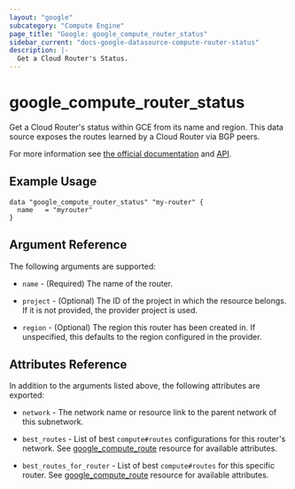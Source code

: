 ```yaml
---
layout: "google"
subcategory: "Compute Engine"
page_title: "Google: google_compute_router_status"
sidebar_current: "docs-google-datasource-compute-router-status"
description: |-
  Get a Cloud Router's Status.
---
```


# google\_compute\_router\_status

Get a Cloud Router's status within GCE from its name and region. This data source exposes the
routes learned by a Cloud Router via BGP peers.

For more information see [the official documentation](https://cloud.google.com/network-connectivity/docs/router/how-to/viewing-router-details)
and
[API](https://cloud.google.com/compute/docs/reference/rest/v1/routers/getRouterStatus).

## Example Usage

```hcl
data "google_compute_router_status" "my-router" {
  name   = "myrouter"
}
```

## Argument Reference

The following arguments are supported:

* `name` - (Required) The name of the router.

* `project` - (Optional) The ID of the project in which the resource
    belongs. If it is not provided, the provider project is used.

* `region` - (Optional) The region this router has been created in. If
    unspecified, this defaults to the region configured in the provider.


## Attributes Reference

In addition to the arguments listed above, the following attributes are exported:

* `network` - The network name or resource link to the parent
    network of this subnetwork.

* `best_routes` - List of best `compute#routes` configurations for this router's network. See [google_compute_route](https://www.terraform.io/docs/providers/google/r/compute_route.html) resource for available attributes.

* `best_routes_for_router` - List of best `compute#routes` for this specific router. See [google_compute_route](https://www.terraform.io/docs/providers/google/r/compute_route.html) resource for available attributes.
